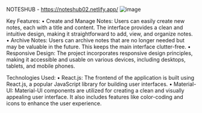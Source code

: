 NOTESHUB - https://noteshub02.netlify.app/
![image](https://github.com/vanijain24/NOTESHUB/assets/71142952/7ae4c5fa-2307-431a-84ba-4c36c772558d)

Key Features:
•	Create and Manage Notes: Users can easily create new notes, each with a title and content. The interface provides a clean and intuitive design, making it straightforward to add, view, and organize notes.
•	Archive Notes: Users can archive notes that are no longer needed but may be valuable in the future. This keeps the main interface clutter-free.
•	Responsive Design: The project incorporates responsive design principles, making it accessible and usable on various devices, including desktops, tablets, and mobile phones.

Technologies Used:
•	React.js: The frontend of the application is built using React.js, a popular JavaScript library for building user interfaces.
•	Material-UI: Material-UI components are utilized for creating a clean and visually appealing user interface. It also includes features like color-coding and icons to enhance the user experience.

